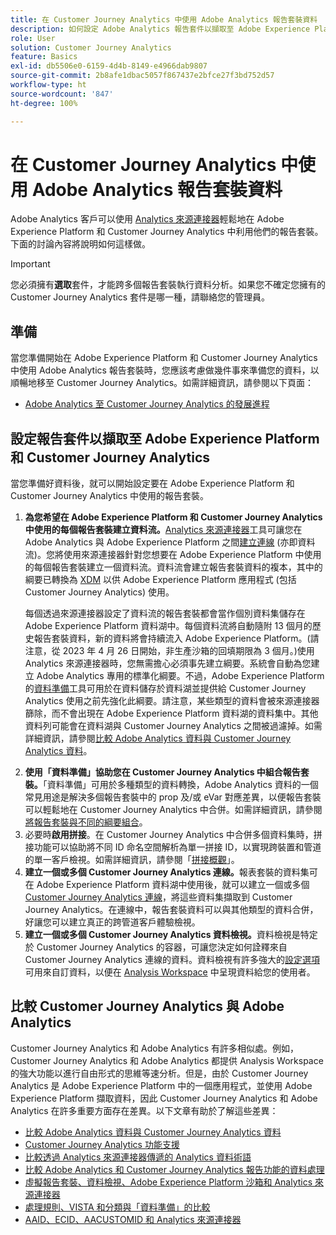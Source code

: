 ```yaml
---
title: 在 Customer Journey Analytics 中使用 Adobe Analytics 報告套裝資料
description: 如何設定 Adobe Analytics 報告套件以擷取至 Adobe Experience Platform 和 Customer Journey Analytics
role: User
solution: Customer Journey Analytics
feature: Basics
exl-id: db5506e0-6159-4d4b-8149-e4966dab9807
source-git-commit: 2b8afe1dbac5057f867437e2bfce27f3bd752d57
workflow-type: ht
source-wordcount: '847'
ht-degree: 100%

---
```


# 在 Customer Journey Analytics 中使用 Adobe Analytics 報告套裝資料

Adobe Analytics 客戶可以使用 [Analytics 來源連接器](https://experienceleague.adobe.com/docs/experience-platform/sources/connectors/adobe-applications/analytics.html?lang=zh-Hant)輕鬆地在 Adobe Experience Platform 和 Customer Journey Analytics 中利用他們的報告套裝。下面的討論內容將說明如何這樣做。

>[!IMPORTANT]
>
>您必須擁有&#x200B;**選取**&#x200B;套件，才能跨多個報告套裝執行資料分析。如果您不確定您擁有的 Customer Journey Analytics 套件是哪一種，請聯絡您的管理員。&#x200B;

## 準備

當您準備開始在 Adobe Experience Platform 和 Customer Journey Analytics 中使用 Adobe Analytics 報告套裝時，您應該考慮做幾件事來準備您的資料，以順暢地移至 Customer Journey Analytics。如需詳細資訊，請參閱以下頁面：

* [Adobe Analytics 至 Customer Journey Analytics 的發展進程](/help/getting-started/aa-to-cja.md)

## 設定報告套件以擷取至 Adobe Experience Platform 和 Customer Journey Analytics

當您準備好資料後，就可以開始設定要在 Adobe Experience Platform 和 Customer Journey Analytics 中使用的報告套裝。

1. **為您希望在 Adobe Experience Platform 和 Customer Journey Analytics 中使用的每個報告套裝建立資料流。**[Analytics 來源連接器](https://experienceleague.adobe.com/docs/experience-platform/sources/connectors/adobe-applications/analytics.html?lang=zh-Hant)工具可讓您在 Adobe Analytics 與 Adobe Experience Platform 之間[建立連線](/help/connections/create-connection.md) (亦即資料流)。您將使用來源連接器針對您想要在 Adobe Experience Platform 中使用的每個報告套裝建立一個資料流。資料流會建立報告套裝資料的複本，其中的綱要已轉換為 [XDM](https://experienceleague.adobe.com/docs/platform-learn/tutorials/schemas/schemas-and-experience-data-model.html?lang=zh-Hant) 以供 Adobe Experience Platform 應用程式 (包括 Customer Journey Analytics) 使用。<p>每個透過來源連接器設定了資料流的報告套裝都會當作個別資料集儲存在 Adobe Experience Platform 資料湖中。每個資料流將自動隨附 13 個月的歷史報告套裝資料，新的資料將會持續流入 Adobe Experience Platform。(請注意，從 2023 年 4 月 26 日開始，非生產沙箱的回填期限為 3 個月。)使用 Analytics 來源連接器時，您無需擔心必須事先建立綱要。系統會自動為您建立 Adobe Analytics 專用的標準化綱要。不過，Adobe Experience Platform 的[資料準備](https://experienceleague.adobe.com/docs/experience-platform/data-prep/home.html?lang=zh-Hant)工具可用於在資料儲存於資料湖並提供給 Customer Journey Analytics 使用之前先強化此綱要。請注意，某些類型的資料會被來源連接器篩除，而不會出現在 Adobe Experience Platform 資料湖的資料集中。其他資料列可能會在資料湖與 Customer Journey Analytics 之間被過濾掉。如需詳細資訊，請參閱[比較 Adobe Analytics 資料與 Customer Journey Analytics 資料](/help/troubleshooting/compare.md)。
1. **使用「資料準備」協助您在 Customer Journey Analytics 中組合報告套裝。**「資料準備」可用於多種類型的資料轉換，Adobe Analytics 資料的一個常見用途是解決多個報告套裝中的 prop 及/或 eVar 對應差異，以便報告套裝可以輕鬆地在 Customer Journey Analytics 中合併。如需詳細資訊，請參閱[將報告套裝與不同的綱要組合](/help/use-cases/aa-data/combine-report-suites.md)。
1. 必要時&#x200B;**啟用拼接**。在 Customer Journey Analytics 中合併多個資料集時，拼接功能可以協助將不同 ID 命名空間解析為單一拼接 ID，以實現跨裝置和管道的單一客戶檢視。如需詳細資訊，請參閱「[拼接概觀](../../stitching/overview.md)」。
1. **建立一個或多個 Customer Journey Analytics 連線。**&#x200B;報表套裝的資料集可在 Adobe Experience Platform 資料湖中使用後，就可以建立一個或多個 [Customer Journey Analytics 連線](/help/connections/overview.md)，將這些資料集擷取到 Customer Journey Analytics。在連線中，報告套裝資料可以與其他類型的資料合併，好讓您可以建立真正的跨管道客戶體驗檢視。
1. **建立一個或多個 Customer Journey Analytics 資料檢視。**&#x200B;資料檢視是特定於 Customer Journey Analytics 的容器，可讓您決定如何詮釋來自 Customer Journey Analytics 連線的資料。[](/help/data-views/data-views.md)資料檢視有許多強大的[設定選項](/help/data-views/create-dataview.md)可用來自訂資料，以便在 [Analysis Workspace](/help/analysis-workspace/home.md) 中呈現資料給您的使用者。

## 比較 Customer Journey Analytics 與 Adobe Analytics

Customer Journey Analytics 和 Adobe Analytics 有許多相似處。例如，Customer Journey Analytics 和 Adobe Analytics 都提供 Analysis Workspace 的強大功能以進行自由形式的思維等速分析。但是，由於 Customer Journey Analytics 是 Adobe Experience Platform 中的一個應用程式，並使用 Adobe Experience Platform 擷取資料，因此 Customer Journey Analytics 和 Adobe Analytics 在許多重要方面存在差異。以下文章有助於了解這些差異：

* [比較 Adobe Analytics 資料與 Customer Journey Analytics 資料](/help/troubleshooting/compare.md)
* [Customer Journey Analytics 功能支援](/help/getting-started/aa-vs-cja/cja-aa.md)
* [比較透過 Analytics 來源連接器傳遞的 Analytics 資料術語](/help/getting-started/aa-vs-cja/terminology.md)
* [比較 Adobe Analytics 和 Customer Journey Analytics 報告功能的資料處理](/help/getting-started/aa-vs-cja/data-processing-comparisons.md)
* [虛擬報告套裝、資料檢視、Adobe Experience Platform 沙箱和 Analytics 來源連接器](/help/getting-started/aa-vs-cja/vrs-dataview-sandbox-adc.md)
* [處理規則、VISTA 和分類與「資料準備」的比較](/help/getting-started/aa-vs-cja/pr-vista-dataprep.md)
* [AAID、ECID、AACUSTOMID 和 Analytics 來源連接器](/help/getting-started/aa-vs-cja/aaid-ecid-adc.md)
